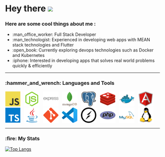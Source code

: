 <h1>Hey there <img src = "https://media.giphy.com/media/hvRJCLFzcasrR4ia7z/giphy.gif" width="27"/></h1>
<h3>Here are some cool things about me : </h3>
<ul>
<li> :man_office_worker: Full Stack Developer</li>
<li> :man_technologist: Experienced in developing web apps with MEAN stack technologies and Flutter</li>
<li> :open_book: Currently exploring devops technologies such as Docker and Kubernetes</li>
<li> :iphone: Interested in developing apps that solves real world problems quickly & efficiently</li>
</ul>

---

<h3> :hammer_and_wrench: Languages and Tools </h3>
<div>
 <img src="https://github.com/devicons/devicon/blob/master/icons/javascript/javascript-original.svg" alt="JavaScript" width="50"/>
 &nbsp
 <img src="https://github.com/devicons/devicon/blob/master/icons/nodejs/nodejs-original.svg" alt="NodeJS" width="50"/>
 &nbsp
 <img src="https://github.com/devicons/devicon/blob/master/icons/express/express-original-wordmark.svg" alt="ExpressJS" width="50"/>
 &nbsp
 <img src="https://github.com/devicons/devicon/blob/master/icons/mongodb/mongodb-original-wordmark.svg" alt="MondoDB" width="50"/>
 &nbsp
 <img src="https://github.com/devicons/devicon/blob/master/icons/postgresql/postgresql-original.svg" alt="PostgreSql" width="50"/>
 &nbsp
 <img src="https://github.com/devicons/devicon/blob/master/icons/redis/redis-original.svg" alt="Redis" width="50"/>
 &nbsp
 <img src="https://github.com/devicons/devicon/blob/master/icons/docker/docker-original.svg" alt="Docker" width="50"/>
 &nbsp
 <img src="https://github.com/devicons/devicon/blob/master/icons/angularjs/angularjs-original.svg" alt="Angular" width="50"/>
 &nbsp
 <img src="https://github.com/devicons/devicon/blob/master/icons/typescript/typescript-original.svg" alt="TypeScript" width="50"/>
 &nbsp
 <img src="https://github.com/devicons/devicon/blob/master/icons/java/java-original.svg" alt="Java" width="50"/>
 &nbsp
 <img src="https://github.com/devicons/devicon/blob/master/icons/git/git-original.svg" alt="Git" width="50"/>
 &nbsp
 <img src="https://github.com/devicons/devicon/blob/master/icons/vscode/vscode-original.svg" alt="VSCode" width="50"/>
 &nbsp
 <img src="https://github.com/devicons/devicon/blob/master/icons/socketio/socketio-original.svg" alt="Socket.io" width="50"/>
 &nbsp
 <img src="https://github.com/devicons/devicon/blob/master/icons/php/php-original.svg" alt="php" width="50"/>
 &nbsp
 <img src="https://github.com/devicons/devicon/blob/master/icons/mysql/mysql-original-wordmark.svg" alt="mySql" width="50"/>
 &nbsp
 <img src="https://github.com/devicons/devicon/blob/master/icons/linux/linux-original.svg" alt="linux" width="50"/>
 &nbsp
</div>

---

<h3>:fire: My Stats</h3>

[![Top Langs](https://github-readme-stats.vercel.app/api/top-langs/?username=Kaushambha&theme=codeSTACKr&layout=compact)](https://github.com/Kaushambha/github-readme-stats)

